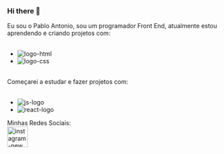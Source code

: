 ### Hi there 👋

Eu sou o Pablo Antonio, sou um programador Front End, atualmente estou aprendendo e criando projetos com:
<br>
<br>
- <img src="https://img.shields.io/badge/HTML5-E34F26?style=for-the-badge&logo=html5&logoColor=white" alt="logo-html"/>
- <img src="https://img.shields.io/badge/CSS3-1572B6?style=for-the-badge&logo=css3&logoColor=white" alt="logo-css"/>
<br>
Começarei a estudar e fazer projetos com:
<br>
<br>

- <img src="https://img.shields.io/badge/JavaScript-323330?style=for-the-badge&logo=javascript&logoColor=F7DF1E" alt="js-logo"/>
- <img src="https://img.shields.io/badge/React-20232A?style=for-the-badge&logo=react&logoColor=61DAFB" alt="react-logo"/>

Minhas Redes Sociais:
<br>
<a href="https://www.instagram.com/pablo_antonio12" target="_blank" rel="noreferrer noopener nofollow"><img width="48" height="48" src="https://img.icons8.com/fluency/48/instagram-new.png" alt="instagram-new"/>
